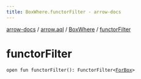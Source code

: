 ```yaml
---
title: BoxWhere.functorFilter - arrow-docs
---
```


[arrow-docs](../../index.html) / [arrow.aql](../index.html) / [BoxWhere](index.html) / [functorFilter](./functor-filter.html)

# functorFilter

`open fun functorFilter(): FunctorFilter<`[`ForBox`](../-for-box.html)`>`